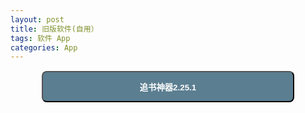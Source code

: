 ```yaml
---
layout: post
title: 旧版软件(自用）
tags: 软件 App
categories: App
---
```


<style>
  .button2 {
    background-color: #5B7E91;
    color: white;
	  font-weight: bold;
	  height: 50px;
  	width: 100%;
    margin-top: 1px;
    border-radius:8px
}
@media only screen and (min-width: 760px){
  .button2 {
	 width: 80%;
	 margin-left: 10%;
}
  .button3 {
	 width: 80%;
	 margin-left: 10%;
}
}
</style>

<a href="itms-services://?action=download-manifest&url=https://code.aliyun.com/zhuangzhuang0929/oldapp/raw/master/xml/zhuishushenqi-2-25-1.xml"> <button onclick="window.location.href" class="button2">追书神器2.25.1</button> </a>
